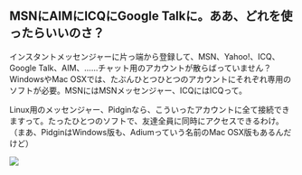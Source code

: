 <?php require("../../entete.php"); ?> <?php require("../../base.php"); ?>

<div id="corps">

<h2>MSNにAIMにICQにGoogle Talkに。ああ、どれを使ったらいいのさ？</h2>

<p>インスタントメッセンジャーに片っ端から登録して、MSN、Yahoo!、ICQ、Google Talk、AIM、……チャット用のアカウントが散らばっていません？　WindowsやMac OSXでは、たぶんひとつひとつのアカウントにそれぞれ専用のソフトが必要。MSNにはMSNメッセンジャー、ICQにはICQって。</p>

<p>Linux用のメッセンジャー、Pidginなら、こういったアカウントに全て接続できますって。たったひとつのソフトで、友達全員に同時にアクセスできるわけ。（まあ、PidginはWindows版も、Adiumっていう名前のMac OSX版もあるんだけど）</p>

<img src="Images/gaim_im_services.png" />

</div>  
